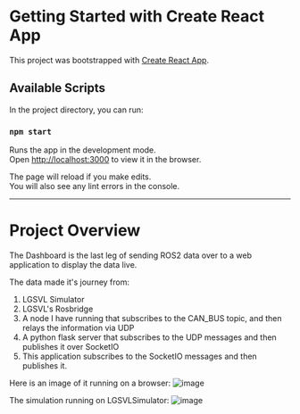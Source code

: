 # Getting Started with Create React App

This project was bootstrapped with [Create React App](https://github.com/facebook/create-react-app).

## Available Scripts

In the project directory, you can run:

### `npm start`

Runs the app in the development mode.\
Open [http://localhost:3000](http://localhost:3000) to view it in the browser.

The page will reload if you make edits.\
You will also see any lint errors in the console.

--------------------------------------------------------------------------------------------------------------------------------

# Project Overview

The Dashboard is the last leg of sending ROS2 data over to a web application to display the data live. 

The data made it's journey from:

1. LGSVL Simulator
2. LGSVL's Rosbridge
3. A node I have running that subscribes to the CAN_BUS topic, and then relays the information via UDP
4. A python flask server that subscribes to the UDP messages and then publishes it over SocketIO
5. This application subscribes to the SocketIO messages and then publishes it. 


Here is an image of it running on a browser:
![image](https://user-images.githubusercontent.com/28467603/135752434-548c9354-6239-4a75-8a20-00f75a4769ba.png)

The simulation running on LGSVLSimulator:
![image](https://user-images.githubusercontent.com/28467603/135752490-c5a7767e-2b56-467f-a435-82ed45d2de09.png)

